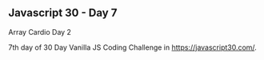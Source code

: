## Javascript 30 - Day 7
Array Cardio Day 2

7th day of 30 Day Vanilla JS Coding Challenge in https://javascript30.com/.